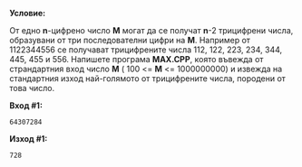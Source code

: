 **Условие:**

От едно **n**-цифрено число **M** могат да се получат **n**-2 трицифрени числа, образувани от три последователни цифри на **M**. Например от 1122344556 се получават трицифрените числа 112, 122, 223, 234, 344, 445, 455 и 556. Напишете програма **MAX.CPP**, която въвежда от страндартния вход число **M** ( 100 <= **М** <= 1000000000) и извежда на стандартния изход най-голямото от трицифрените числа, породени от това число.

**Вход #1:**

	64307284

**Изход #1:**

	728